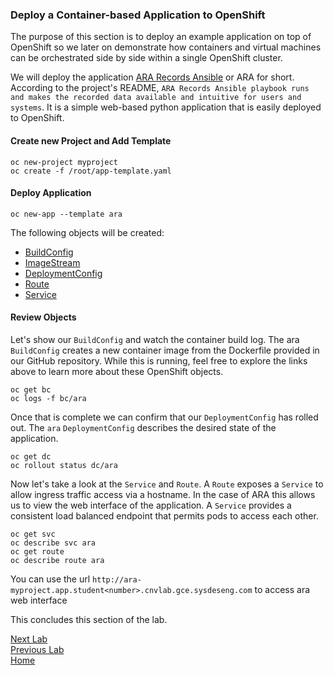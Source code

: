 ### Deploy a Container-based Application to OpenShift

The purpose of this section is to deploy an example application on top of OpenShift so we later on demonstrate how containers and virtual machines can be orchestrated side by side within a single OpenShift cluster.

We will deploy the application [ARA Records Ansible](https://github.com/openstack/ara) or ARA for short.
According to the project's README, `ARA Records Ansible playbook runs and makes the recorded data available and intuitive for users and systems`.  It is a simple web-based python application that is easily deployed to OpenShift.

#### Create new Project and Add Template

```
oc new-project myproject
oc create -f /root/app-template.yaml
```

#### Deploy Application

```
oc new-app --template ara
```
The following objects will be created:

- [BuildConfig](https://docs.openshift.org/latest/dev_guide/builds/build_strategies.html#docker-strategy-options) 
- [ImageStream](https://docs.openshift.org/latest/dev_guide/managing_images.html) 
- [DeploymentConfig](https://docs.openshift.org/latest/dev_guide/deployments/how_deployments_work.html)
- [Route](https://docs.openshift.org/latest/dev_guide/routes.html)
- [Service](https://docs.openshift.org/latest/architecture/core_concepts/pods_and_services.html#services)


#### Review Objects

Let's show our `BuildConfig` and watch the container build log. The ara `BuildConfig` creates a new container image from the Dockerfile provided in our GitHub repository. While this is running, feel free to explore the links above to learn more about these OpenShift objects.

```
oc get bc
oc logs -f bc/ara
```

Once that is complete we can confirm that our `DeploymentConfig` has rolled out. The `ara` `DeploymentConfig` 
describes the desired state of the application. 

```
oc get dc
oc rollout status dc/ara
```

Now let's take a look at the `Service` and `Route`. A `Route` exposes a `Service` to allow ingress traffic access via a hostname.
In the case of ARA this allows us to view the web interface of the application.
A `Service` provides a consistent load balanced endpoint that permits pods to access each other. 


```
oc get svc
oc describe svc ara
oc get route
oc describe route ara
```

You can use the url `http://ara-myproject.app.student<number>.cnvlab.gce.sysdeseng.com` to access ara web interface

This concludes this section of the lab.

[Next Lab](../lab5/lab5.md)\
[Previous Lab](../lab3/lab3.md)\
[Home](../../README.md)
